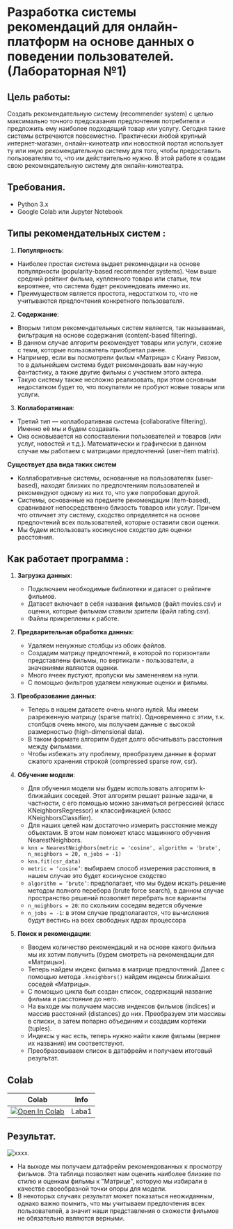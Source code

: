 # Разработка системы рекомендаций для онлайн-платформ на основе данных о поведении пользователей. (Лабораторная №1)

## Цель работы:
Создать рекомендательную систему (recommender system) с целью максимально точного предсказания предпочтения потребителя и предложить ему наиболее подходящий товар или услугу. Сегодня такие системы встречаются повсеместно. Практически любой крупный интернет-магазин, онлайн-кинотеатр или новостной портал использует ту или иную рекомендательную систему для того, чтобы предоставить пользователям то, что им действительно нужно. В этой работе я создам свою рекомендательную систему для онлайн-кинотеатра.

## Требования.
- Python 3.x
- Google Colab или Jupyter Notebook
  
## Типы рекомендательных систем :
1. **Популярность**:
* Наиболее простая система выдает рекомендации на основе популярности (popularity-based recommender systems). Чем выше средний рейтинг фильма, купленного товара или статьи, тем вероятнее, что система будет рекомендовать именно их.
* Преимуществом является простота, недостатком то, что не учитываются предпочтения конкретного пользователя.

2. **Содержание**:
* Вторым типом рекомендательных систем является, так называемая, фильтрация на основе содержания (content-based filtering).
* В данном случае алгоритм рекомендует товары или услуги, схожие с теми, которые пользователь приобретал ранее.
* Например, если вы посмотрели фильм «Матрица» с Киану Ривзом, то в дальнейшем система будет рекомендовать вам научную фантастику, а также другие фильмы с участием этого актера.
* Такую систему также несложно реализовать, при этом основным недостатком будет то, что покупатели не пробуют новые товары или услуги.
  
3. **Коллаборативная**:
* Третий тип — коллаборативная система (collaborative filtering). Именно её мы и будем создавать.
* Она основывается на сопоставлении пользователей и товаров (или услуг, новостей и т.д.). Математически и графически в данном случае мы работаем с матрицами предпочтений (user-item matrix).
  
**Существует два вида таких систем**
* Коллаборативные системы, основанные на пользователях (user-based), находят близких по предпочтениям пользователей и рекомендуют одному из них то, что уже попробовал другой.
* Системы, основанные на предмете рекомендации (item-based), сравнивают непосредственно близость товаров или услуг. Причем что отличает эту систему, сходство определяется на основе предпочтений всех пользователей, которые оставили свои оценки.
* Мы будем использовать косинусное сходство для оценки расстояния.

## Как работает программа :
1. **Загрузка данных**:
   * Подключаем необходимые библиотеки и датасет о рейтинге фильмов.
   * Датасет включает в себя названия фильмов (файл movies.csv) и оценки, которые фильмам ставили зрители (файл rating.csv).
   * Файлы прикреплены к работе.

2. **Предварительная обработка данных**:
   * Удаляем ненужные столбцы из обоих файлов.
   * Создадим матрицу предпочтений, в которой по горизонтали представлены фильмы, по вертикали - пользователи, а значениями являются оценки.
   * Много ячеек пустуют, пропуски мы замененяем на нули.
   * С помощью фильтров удаляем ненужные оценки и фильмы.

3. **Преобразование данных**:
   * Теперь в нашем датасете очень много нулей. Мы имеем разреженную матрицу (sparse matrix). Одновременно с этим, т.к. столбцов очень много, мы получаем данные с высокой размерностью (high-dimensional data).
   * В таком формате алгоритм будет долго обсчитывать расстояния между фильмами.
   * Чтобы избежать эту проблему, преобразуем данные в формат сжатого хранения строкой (сompressed sparse row, csr).

4. **Обучение модели**:
   * Для обучения модели мы будем использовать алгоритм k-ближайших соседей. Этот алгоритм решает разные задачи, в частности, с его помощью можно заниматься регрессией (класс KNeighborsRegressor) и классификацией (класс KNeighborsClassifier).
   * Для наших целей нам достаточно измерить расстояние между объектами. В этом нам поможет класс машинного обучения NearestNeighbors.
   * ```knn = NearestNeighbors(metric = 'cosine', algorithm = 'brute', n_neighbors = 20, n_jobs = -1)```
   * ```knn.fit(csr_data)```
   * ```metric = ‘cosine’```: выбираем способ измерения расстояния, в нашем случае это будет косинусное сходство
   * ```algorithm = ‘brute’```: предполагает, что мы будем искать решение методом полного перебора (brute force search), в данном случае пространство решений позволяет перебрать все варианты
   * ```n_neighbors = 20```: по скольким соседям ведется обучение
   * ```n_jobs = -1```: в этом случае предполагается, что вычисления будут вестись на всех свободных ядрах процессора

5. **Поиск и рекомендации**:
   * Вводем количество рекомендаций и на основе какого фильма мы их хотим получить (будем смотреть на рекомендации для «Матрицы»).
   * Теперь найдем индекс фильма в матрице предпочтений. Далее с помощью метода ```.kneighbors()``` найдем индексы ближайших соседей «Матрицы».
   * С помощью цикла был создан список, содержащий название фильма и расстояние до него.
   * На выходе мы получаем массив индексов фильмов (indices) и массив расстояний (distances) до них. Преобразуем эти массивы в списки, а затем попарно объединим и создадим кортежи (tuples).
   * Индексы у нас есть, теперь нужно найти какие фильмы (вернее их названия) им соответствуют.
   * Преобразовываем список в датафрейм и получаем итоговый результат.
  
## Colab
| Colab                                                                                                                                                                          | Info               |
| ------------------------------------------------------------------------------------------------------------------------------------------------------------------------------ | ------------------ |
| [![Open In Colab](https://colab.research.google.com/assets/colab-badge.svg)](https://colab.research.google.com/drive/1J-uZUAbhl_LOnGnmBKtmUa6sL5UtsxoW?usp=sharing) | Laba1 |

## Результат.
   ![xxxx](https://sun9-1.userapi.com/impg/AilDVz-BS8dfwHLo6R8KhFHahQ5xyzRq2ZCEUA/c0lTbK-Ylt4.jpg?size=442x352&quality=96&sign=763446c626c1450c646b8aa4f8097ce2&type=album).
   
  * На выходе мы получаем датафрейм рекомендованных к просмотру фильмов. Эта таблица позволяет нам оценить наиболее близкие по стилю и оценкам фильмы к "Матрице", которую мы избирали в качестве своеобразной точки опоры для модели.
  * В некоторых случаях результат может показаться неожиданным, однако важно помнить, что мы учитываем предпочтения всех пользователей, а значит наши представления о схожести фильмов не обязательно являются верными.
  

